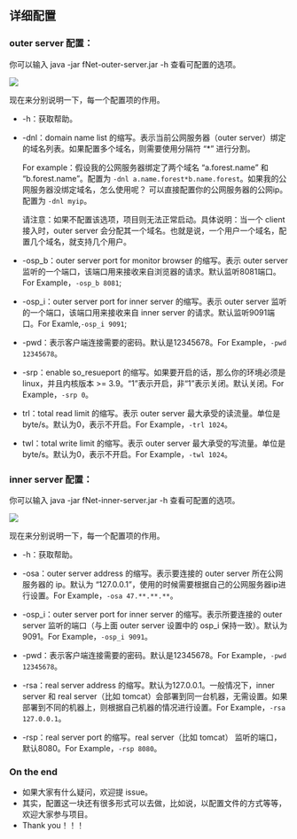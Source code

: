 ## 详细配置

### outer server 配置：
你可以输入 java -jar fNet-outer-server.jar -h 查看可配置的选项。

![](https://p6-juejin.byteimg.com/tos-cn-i-k3u1fbpfcp/ce2f125a655341b6a1727aee57412c94~tplv-k3u1fbpfcp-watermark.image)

现在来分别说明一下，每一个配置项的作用。

- -h：获取帮助。

- -dnl：domain name list 的缩写。表示当前公网服务器（outer server）绑定的域名列表。如果配置多个域名，则需要使用分隔符 “*” 进行分割。
	
    For example：假设我的公网服务器绑定了两个域名 “a.forest.name” 和 “b.forest.name”。配置为 `-dnl a.name.forest*b.name.forest`。如果我的公网服务器没绑定域名，怎么使用呢？ 可以直接配置你的公网服务器的公网ip。 配置为 `-dnl myip`。

	请注意：如果不配置该选项，项目则无法正常启动。具体说明：当一个 client 接入时，outer server 会分配其一个域名。也就是说，一个用户一个域名，配置几个域名，就支持几个用户。
    
- -osp_b：outer server port for monitor browser 的缩写。表示 outer server 监听的一个端口，该端口用来接收来自浏览器的请求。默认监听8081端口。For Example，`-osp_b 8081`;

- -osp_i：outer server port for inner server 的缩写。表示 outer server 监听的一个端口，该端口用来接收来自 inner server 的请求。默认监听9091端口。For Examle,`-osp_i 9091`;

- -pwd：表示客户端连接需要的密码。默认是12345678。For Example，`-pwd 12345678`。

- -srp：enable so_resueport 的缩写。如果要开启的话，那么你的环境必须是 linux，并且内核版本 >= 3.9。“1”表示开启，非“1”表示关闭。默认关闭。For Example，`-srp 0`。

- trl：total read limit 的缩写。表示 outer server 最大承受的读流量。单位是 byte/s。默认为0，表示不开启。For Example，`-trl 1024`。

- twl：total write limit 的缩写。表示 outer server 最大承受的写流量。单位是 byte/s。默认为0，表示不开启。For Example，`-twl 1024`。


### inner server 配置：
你可以输入 java -jar fNet-inner-server.jar -h 查看可配置的选项。

![](https://p6-juejin.byteimg.com/tos-cn-i-k3u1fbpfcp/23921b8970bc445d927f9bd9f7d4e7b7~tplv-k3u1fbpfcp-watermark.image)

现在来分别说明一下，每一个配置项的作用。

- -h：获取帮助。

- -osa：outer server address 的缩写。表示要连接的 outer server 所在公网服务器的 ip。默认为 “127.0.0.1”，使用的时候需要根据自己的公网服务器ip进行设置。For Example，`-osa 47.**.**.**`。

- -osp_i：outer server port for inner server 的缩写。表示所要连接的 outer server 监听的端口（与上面 outer server 设置中的 osp_i 保持一致）。默认为9091。For Example，`-osp_i 9091`。

- -pwd：表示客户端连接需要的密码。默认是12345678。For Example，`-pwd 12345678`。

- -rsa：real server address 的缩写。默认为127.0.0.1。一般情况下，inner server 和 real server（比如 tomcat）会部署到同一台机器，无需设置。如果部署到不同的机器上，则根据自己机器的情况进行设置。For Example，`-rsa 127.0.0.1`。

- -rsp：real server port 的缩写。real server（比如 tomcat） 监听的端口，默认8080。For Example，`-rsp 8080`。


### On the end
- 如果大家有什么疑问，欢迎提 issue。
- 其实，配置这一块还有很多形式可以去做，比如说，以配置文件的方式等等，欢迎大家参与项目。
- Thank you！！！
